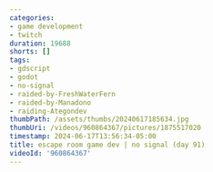 ```yaml
---
categories:
- game development
- twitch
duration: 19688
shorts: []
tags:
- gdscript
- godot
- no-signal
- raided-by-FreshWaterFern
- raided-by-Manadono
- raiding-Ategondev
thumbPath: /assets/thumbs/20240617185634.jpg
thumbUri: /videos/960864367/pictures/1875517020
timestamp: 2024-06-17T13:56:34-05:00
title: escape room game dev | no signal (day 91)
videoId: '960864367'
---
```

